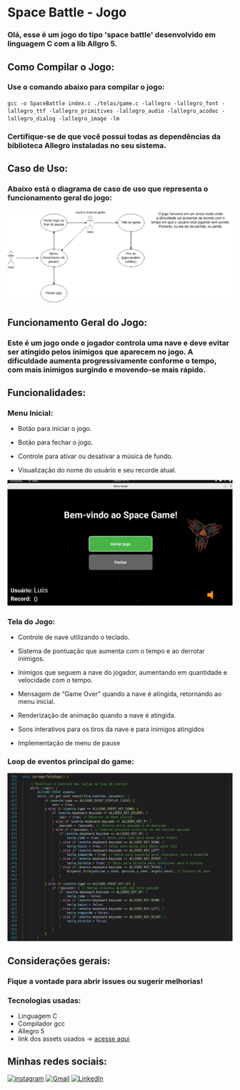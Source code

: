 # Space Battle - Jogo

### Olá, esse é um jogo do tipo 'space battle' desenvolvido em linguagem C com a lib Allgro 5.

## Como Compilar o Jogo:

### Use o comando abaixo para compilar o jogo:

`gcc -o SpaceBattle index.c ./telas/game.c -lallegro -lallegro_font -lallegro_ttf -lallegro_primitives -lallegro_audio -lallegro_acodec -lallegro_dialog -lallegro_image -lm `

### Certifique-se de que você possui todas as dependências da biblioteca Allegro instaladas no seu sistema.

## Caso de Uso:

### Abaixo está o diagrama de caso de uso que representa o funcionamento geral do jogo:

![caso_de_uso](./artefatos/imagens/SpaceBattle_caso_de_uso.jpg)

## Funcionamento Geral do Jogo:

### Este é um jogo onde o jogador controla uma nave e deve evitar ser atingido pelos inimigos que aparecem no jogo. A dificuldade aumenta progressivamente conforme o tempo, com mais inimigos surgindo e movendo-se mais rápido.

## Funcionalidades:

### Menu Inicial:

- Botão para iniciar o jogo.

- Botão para fechar o jogo.

- Controle para ativar ou desativar a música de fundo.

- Visualização do nome do usuário e seu recorde atual.

![screenshot menu inicial](./artefatos/imagens/tela_de_menu.png)


### Tela do Jogo:

- Controle de nave utilizando o teclado.

- Sistema de pontuação que aumenta com o tempo e ao derrotar inimigos.

- Inimigos que seguem a nave do jogador, aumentando em quantidade e velocidade com o tempo.

- Mensagem de “Game Over” quando a nave é atingida, retornando ao menu inicial.

- Renderização de animação quando a nave é atingida.

- Sons interativos para os tiros da nave e para inimigos atingidos

- Implementação de menu de pause

### Loop de eventos principal do game:

![loop principal](./artefatos/imagens/funcao_principal.png)

## Considerações gerais:

### Fique a vontade para abrir issues ou sugerir melhorias!
### Tecnologias usadas: 
- Linguagem C 
- Compilador gcc
- Allegro 5
- link dos assets usados -> [acesse aqui](https://opengameart.org/content/space-game-assets) 

## Minhas redes sociais:
[![instagram](https://img.shields.io/badge/-Instagram-000?style=for-the-badge&logo=instagram&logoColor=FFF&color:FFF)](https://www.instagram.com/luisfl04_/)
[![Gmail](https://img.shields.io/badge/Gmail-D14836?style=for-the-badge&logo=gmail&logoColor=white)](mailto:luisfelipecontato08@gmail.com)
[![LinkedIn](https://img.shields.io/badge/LinkedIn-Profile-blue?style=flat-square&logo=linkedin)](https://www.linkedin.com/in/luis-felipe-8725a1291/)


